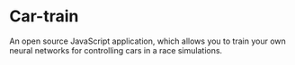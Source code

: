 # Car-train
An open source JavaScript application, which allows you to train your own neural networks for controlling cars in a race simulations.
